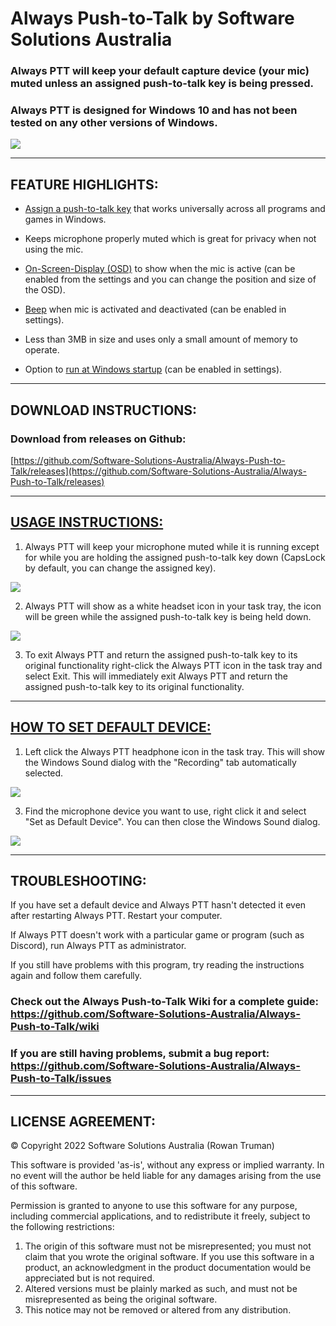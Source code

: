 # Always Push-to-Talk by Software Solutions Australia

### Always PTT will keep your default capture device (your mic) muted unless an assigned push-to-talk key is being pressed.

### Always PTT is designed for Windows 10 and has not been tested on any other versions of Windows.

[![](https://i.postimg.cc/4yFyjMSM/APTT-1.png)](https://postimg.cc/xNM9zsYy)

***

## FEATURE HIGHLIGHTS:

* [Assign a push-to-talk key](https://github.com/Software-Solutions-Australia/Always-Push-to-Talk/wiki/Settings-Overview#1-assign-a-push-to-talk-key) that works universally across all programs and games in Windows.

* Keeps microphone properly muted which is great for privacy when not using the mic.

* [On-Screen-Display (OSD)](https://github.com/Software-Solutions-Australia/Always-Push-to-Talk/wiki/Settings-Overview#3-on-screen-display-osd-settings) to show when the mic is active (can be enabled from the settings and you can change the position and size of the OSD).

* [Beep](https://github.com/Software-Solutions-Australia/Always-Push-to-Talk/wiki/Settings-Overview#4-enable-beep-when-microphone-is-activated-and-deactivated) when mic is activated and deactivated (can be enabled in settings).

* Less than 3MB in size and uses only a small amount of memory to operate.

* Option to [run at Windows startup](https://github.com/Software-Solutions-Australia/Always-Push-to-Talk/wiki/Settings-Overview#5-run-always-ptt-automatically-on-windows-startup) (can be enabled in settings).

***

## DOWNLOAD INSTRUCTIONS:

### Download from releases on Github: 
[https://github.com/Software-Solutions-Australia/Always-Push-to-Talk/releases](https://github.com/Software-Solutions-Australia/Always-Push-to-Talk/releases)

***

## [USAGE INSTRUCTIONS:](https://github.com/Software-Solutions-Australia/Always-Push-to-Talk/wiki)

1. Always PTT will keep your microphone muted while it is running except for while you are holding the assigned push-to-talk key down (CapsLock by default, you can change the assigned key).

[![](https://i.postimg.cc/XvF2q6Kf/capslock.png)](https://postimg.cc/gwzyt5Tj)

2. Always PTT will show as a white headset icon in your task tray, the icon will be green while the assigned push-to-talk key is being held down.

[![](https://i.postimg.cc/mD9qWGq1/APTT-4.png)](https://postimg.cc/qhkQ2Wpp)

3. To exit Always PTT and return the assigned push-to-talk key to its original functionality right-click the Always PTT icon in the task tray and select Exit. This will immediately exit Always PTT and return the assigned push-to-talk key to its original functionality.

***

## [HOW TO SET DEFAULT DEVICE:](https://github.com/Software-Solutions-Australia/Always-Push-to-Talk/wiki/Setting-a-Default-Microphone)

1. Left click the Always PTT headphone icon in the task tray. This will show the Windows Sound dialog with the "Recording" tab automatically selected.

[![](https://i.postimg.cc/6QRvxj91/APTT-5.png)](https://postimg.cc/VSf6jF0j)

3. Find the microphone device you want to use, right click it and select "Set as Default Device". You can then close the Windows Sound dialog.

[![](https://i.postimg.cc/V6hQ9Rtm/APTT-6.png)](https://postimg.cc/7GSWwSXW)

***

## TROUBLESHOOTING:

If you have set a default device and Always PTT hasn't detected it even after restarting Always PTT. Restart your computer.

If Always PTT doesn't work with a particular game or program (such as Discord), run Always PTT as administrator.

If you still have problems with this program, try reading the instructions again and follow them carefully.

### Check out the Always Push-to-Talk Wiki for a complete guide: https://github.com/Software-Solutions-Australia/Always-Push-to-Talk/wiki

### If you are still having problems, submit a bug report: https://github.com/Software-Solutions-Australia/Always-Push-to-Talk/issues

***

## LICENSE AGREEMENT:

© Copyright 2022 Software Solutions Australia (Rowan Truman)

This software is provided 'as-is', without any express or implied warranty. In no event will the author be held liable for any damages arising from the use of this software.

Permission is granted to anyone to use this software for any purpose, including commercial applications, and to redistribute it freely, subject to the following restrictions:

1. The origin of this software must not be misrepresented; you must not claim that you wrote the original software.
   If you use this software in a product, an acknowledgment in the product documentation would be appreciated but is not required.
2. Altered versions must be plainly marked as such, and must not be misrepresented as being the original software.
3. This notice may not be removed or altered from any distribution.
